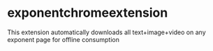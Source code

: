 # exponentchromeextension
This extension automatically downloads all text+image+video on any exponent page for offline consumption
